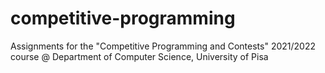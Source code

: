# competitive-programming
Assignments for the "Competitive Programming and Contests" 2021/2022 course @ Department of Computer Science, University of Pisa
